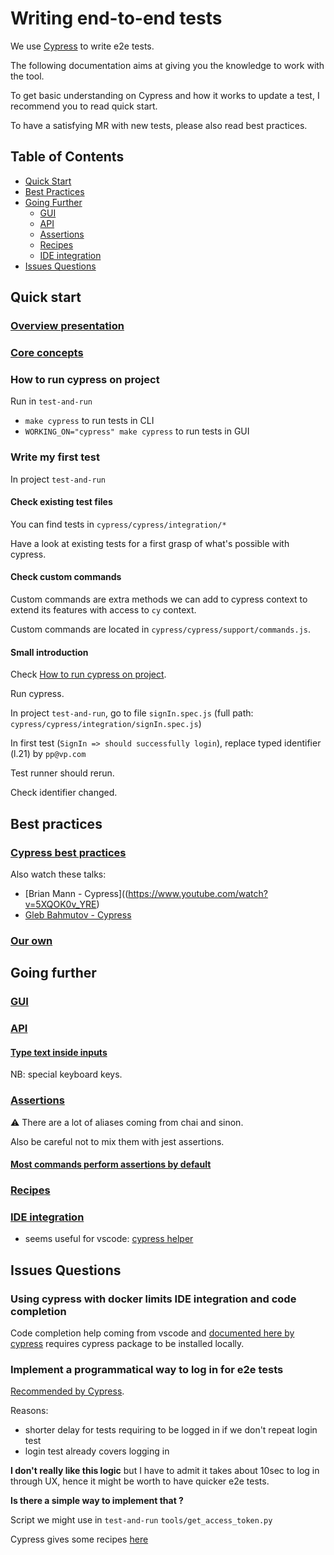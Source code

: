 # Writing end-to-end tests

We use [Cypress](https://www.cypress.io/) to write e2e tests.

The following documentation aims at giving you the knowledge to work with the tool.

To get basic understanding on Cypress and how it works to update a test, I recommend you to read quick start.

To have a satisfying MR with new tests, please also read best practices.

## Table of Contents

- [Quick Start](#quick-start)
- [Best Practices](#best-practices)
- [Going Further](#goig-further)
  - [GUI](#gui)
  - [API](#api)
  - [Assertions](#assertions)
  - [Recipes](#recipes)
  - [IDE integration](#ide-integration)
- [Issues Questions](#issues-questions)

## Quick start

### [Overview presentation](https://vimeo.com/237527670)

### [Core concepts](https://docs.cypress.io/guides/core-concepts/introduction-to-cypress.html#Cypress-Can-Be-Simple-Sometimes)

### How to run cypress on project

Run in `test-and-run`

- `make cypress` to run tests in CLI
- `WORKING_ON="cypress" make cypress` to run tests in GUI

### Write my first test

In project `test-and-run`

#### Check existing test files

You can find tests in `cypress/cypress/integration/*`

Have a look at existing tests for a first grasp of what's possible with cypress.

#### Check custom commands

Custom commands are extra methods we can add to cypress context to extend its features with access to `cy` context.

Custom commands are located in `cypress/cypress/support/commands.js`.

#### Small introduction

Check [How to run cypress on project](#how-to-run-cypress-on-project).

Run cypress.

In project `test-and-run`, go to file `signIn.spec.js` (full path: `cypress/cypress/integration/signIn.spec.js`)

In first test (`SignIn => should successfully login`), replace typed identifier (l.21) by `pp@vp.com`

Test runner should rerun.

Check identifier changed.

## Best practices

### [Cypress best practices](https://docs.cypress.io/guides/references/best-practices.html)

Also watch these talks:
- [Brian Mann - Cypress]((https://www.youtube.com/watch?v=5XQOK0v_YRE)
- [Gleb Bahmutov - Cypress](https://www.youtube.com/watch?v=5FnalKRjpZk&t=27s)

### [Our own](e2e_tests/best_practices.md)

## Going further

### [GUI](https://docs.cypress.io/guides/core-concepts/test-runner.html)

### [API](https://docs.cypress.io/api/api/table-of-contents.html)

#### [Type text inside inputs](https://docs.cypress.io/api/commands/type.html#Syntax)

NB: special keyboard keys.

### [Assertions](https://docs.cypress.io/guides/references/assertions.html)

:warning: There are a lot of aliases coming from chai and sinon.

Also be careful not to mix them with jest assertions.

#### [Most commands perform assertions by default](https://docs.cypress.io/guides/core-concepts/introduction-to-cypress.html#Default-Assertions)

### [Recipes](https://docs.cypress.io/examples/examples/recipes.html)

### [IDE integration](https://docs.cypress.io/guides/tooling/IDE-integration.html)

- seems useful for vscode: [cypress helper](https://marketplace.visualstudio.com/items?itemName=Shelex.vscode-cy-helper)

## Issues Questions

### Using cypress with docker limits IDE integration and code completion

Code completion help coming from vscode and [documented here by cypress](https://docs.cypress.io/guides/tooling/IDE-integration.html#Visual-Studio-Code) requires cypress package to be installed locally.

### Implement a programmatical way to log in for e2e tests

[Recommended by Cypress](https://docs.cypress.io/guides/getting-started/testing-your-app.html#Fully-test-the-login-flow-%E2%80%93-but-only-once).

Reasons:
- shorter delay for tests requiring to be logged in if we don't repeat login test
- login test already covers logging in

**I don't really like this logic** but I have to admit it takes about 10sec to log in through UX, hence it might be worth to have quicker e2e tests.

**Is there a simple way to implement that ?**

Script we might use in `test-and-run` `tools/get_access_token.py`

Cypress gives some recipes [here](https://docs.cypress.io/examples/examples/recipes.html#Logging-In)